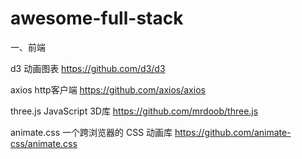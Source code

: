 # awesome-full-stack

一、前端

d3 动画图表  https://github.com/d3/d3

axios http客户端 https://github.com/axios/axios

three.js JavaScript 3D库 https://github.com/mrdoob/three.js

animate.css 一个跨浏览器的 CSS 动画库 https://github.com/animate-css/animate.css
